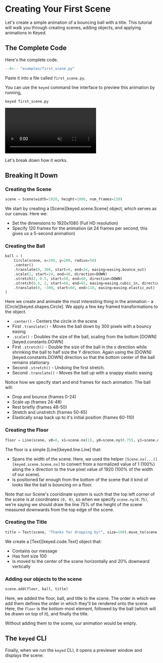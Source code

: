 # Creating Your First Scene

Let's create a simple animation of a bouncing ball with a title. This tutorial will walk you through creating scenes, adding objects, and applying animations in Keyed.

## The Complete Code

Here's the complete code.

```python title="examples/first_scene.py"
--8<-- "examples/first_scene.py"
```

Paste it into a file called `first_scene.py`.

You can use the `keyed` command line interface to preview this animation by running,

```console
keyed first_scene.py
```

<video autoplay loop muted playsinline>
<source src="../../media/bouncing_ball.webm" type="video/webm">
</video>

Let's break down how it works.

## Breaking It Down

### Creating the Scene
```python
scene = Scene(width=1920, height=1080, num_frames=120)
```
We start by creating a [Scene][keyed.scene.Scene] object, which serves as our canvas. Here we:

- Set the dimensions to 1920x1080 (Full HD resolution)
- Specify 120 frames for the animation (at 24 frames per second, this gives us a 5-second animation)

### Creating the Ball
```python
ball = (
    Circle(scene, x=200, y=200, radius=50)
    .center()
    .translate(0, 300, start=0, end=24, easing=easing.bounce_out)
    .scale(2, start=24, end=48, direction=DOWN)
    .stretch(2, 0.5, start=50, end=60, direction=DOWN)
    .stretch(0.5, 2, start=60, end=65, easing=easing.cubic_in, direction=DOWN)
    .translate(0, -300, start=60, end=110, easing=easing.elastic_out)
)
```
Here we create and animate the most interesting thing in the animation - a [Circle][keyed.shapes.Circle]. We apply a few key framed transformations to the object.

- `.center()` - Centers the circle in the scene
- First `.translate()` - Moves the ball down by 300 pixels with a bouncy easing
- `.scale()` - Doubles the size of the ball, scaling from the bottom [DOWN][keyed.constants.DOWN]
- First `.stretch()` - Double the size of the ball in the x direction while shrinking the ball to half size the Y direction. Again using the [DOWN][keyed.constants.DOWN] direction so that the bottom center of the ball remains stationary.
- Second `.stretch()` - Undoing the first stretch.
- Second `.translate()` - Moves the ball up with a snappy elastic easing

Notice how we specify start and end frames for each animation. The ball will:

- Drop and bounce (frames 0-24)
- Scale up (frames 24-48)
- Rest briefly (frames 48-50)
- Stretch and unstretch (frames 50-65)
- Elastically snap back up to it's initial position (frames 60-110)

### Creating the Floor

```python
floor = Line(scene, x0=0, x1=scene.nx(1), y0=scene.ny(0.75), y1=scene.ny(0.75), line_width=5)
```

The floor is a simple [Line][keyed.line.Line] that:

- Spans the width of the scene. Here, we used the helper `[Scene.nx(...)][keyed.scene.Scene.nx]` to convert from a normalized value of 1 (100%) along the x direction to the true pixel value of 1920 (100% of the width of our scene).
- Is positioned far enough from the bottom of the scene that it kind of looks like the ball is bouncing on a floor.

Note that our Scene's cooridinate system is such that the top left corner of the scene is at coordinates `(0, 0)`, so when we specify `scene.ny(0.75)`, we're saying we should draw the line 75% of the height of the scene measured downwards from the top edge of the scene.

### Creating the Title
```python
title = Text(scene, "Thanks for dropping by!", size=100).move_to(scene.nx(0.5), scene.ny(0.2))
```

We create a [Text][keyed.code.Text] object that:

- Contains our message
- Has font size 100
- Is moved to the center of the scene horizontally and 20% downward vertically

### Adding our objects to the scene
```python
scene.add(floor, ball, title)
```

Here, we added the floor, ball, and title to the scene. The order in which we add them defines the order in which they'll be rendered onto the scene. Here, the `floor` is the bottom-most element, followed by the ball (which will be drawn on top of it), and finally the title.

Without adding them to the scene, our animation would be empty.

## The `keyed` CLI

Finally, when we run the `keyed` CLI, it opens a previewer window and displays the scene.
